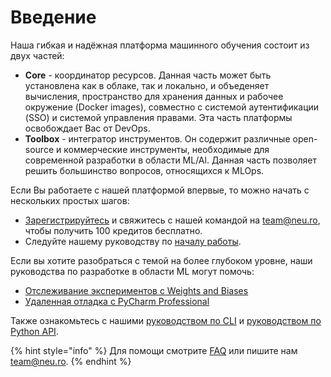 # Введение

Наша гибкая и надёжная платформа машинного обучения состоит из двух частей:

* **Core** - координатор ресурсов. Данная часть может быть установлена как в облаке, так и локально, и объеденяет вычисления, пространство для хранения данных и рабочее окружение (Docker images), совместно с системой аутентификации (SSO) и системой управления правами. Эта часть платформы освобождает Вас от DevOps.
* **Toolbox** - интегратор инструментов. Он содержит различные open-source и коммерческие инструменты, необходимые для современной разработки в области ML/Al. Данная часть позволяет решить большинство вопросов, относящихся к MLOps.

Если Вы работаете с нашей платформой впервые, то можно начать с нескольких простых шагов:

* [Зарегистрируйтесь](https://app.neu.ro) и свяжитесь с нашей командой на [team@neu.ro](mailto:team@neu.ro), чтобы получить 100 кредитов бесплатно.
* Следуйте нашему руководству по [началу работы](first-steps/getting-started.md).

Если вы хотите разобраться с темой на более глубоком уровне, наши руководства по разработке в области ML могут помочь:&#x20;

* [Отслеживание экспериментов с Weights and Biases](toolbox/experiment-tracking/experiment-tracking-with-weights-and-biases.md)
* [Удаленная отладка с PyCharm Professional](toolbox/remote-debugging/remote-debugging-with-pycharm-professional.md)

Также ознакомьтесь с нашими [руководством по CLI](https://neu-ro.gitbook.io/neu-ro-cli-reference/) и [руководством по Python API](https://neuro-sdk.readthedocs.io/en/latest/).

{% hint style="info" %}
Для помощи смотрите [FAQ](faq.md) или пишите нам [team@neu.ro](mailto:team@neu.ro).
{% endhint %}
